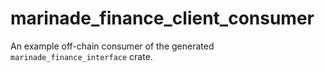 # marinade_finance_client_consumer

An example off-chain consumer of the generated `marinade_finance_interface` crate.
